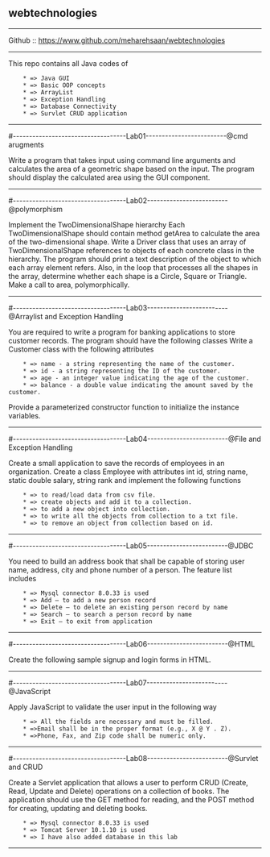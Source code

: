 ## webtechnologies ##

- - - -
Github :: https://www.github.com/meharehsaan/webtechnologies
- - - -

This repo contains all Java codes of

        * => Java GUI
        * => Basic OOP concepts
        * => ArrayList
        * => Exception Handling
        * => Database Connectivity
        * => Survlet CRUD application
- - - -

#-----------------------------------Lab01-------------------------@cmd arugments


Write a program that takes input using command line arguments and calculates the area of a geometric shape based
on the input. The program should display the calculated area using the GUI component.
- - - -

#-----------------------------------Lab02-------------------------@polymorphism

Implement the TwoDimensionalShape hierarchy
Each TwoDimensionalShape should contain method getArea to calculate the area of the two-dimensional shape.
Write a Driver class that uses an array of TwoDimensionalShape references to objects of each concrete class in the
hierarchy. The program should print a text description of the object to which each array element refers. Also, in the loop that
processes all the shapes in the array, determine whether each shape is a Circle, Square or Triangle. Make a call to area,
polymorphically.
- - - -

#-----------------------------------Lab03-------------------------@Arraylist and Exception Handling

You are required to write a program for banking applications to store customer records. The program should have the
following classes
    Write a Customer class with the following attributes

        * => name - a string representing the name of the customer.
        * => id - a string representing the ID of the customer.
        * => age - an integer value indicating the age of the customer.
        * => balance - a double value indicating the amount saved by the customer.
Provide a parameterized constructor function to initialize the instance variables.
- - - -

#-----------------------------------Lab04-------------------------@File and Exception Handling

Create a small application to save the records of employees in an organization. Create a class Employee with attributes
int id, string name, static double salary, string rank and implement the following functions

        * => to read/load data from csv file. 
        * => create objects and add it to a collection.
        * => to add a new object into collection.
        * => to write all the objects from collection to a txt file.
        * => to remove an object from collection based on id.
- - - -

#-----------------------------------Lab05-------------------------@JDBC

You need to build an address book that shall be capable of storing user name, address, city and phone number of
a person. The feature list includes

        * => Mysql connector 8.0.33 is used
        * => Add – to add a new person record
        * => Delete – to delete an existing person record by name
        * => Search – to search a person record by name
        * => Exit – to exit from application
- - - -

#-----------------------------------Lab06-------------------------@HTML

Create the following sample signup and login forms in HTML.
- - - -
#-----------------------------------Lab07-------------------------@JavaScript

Apply JavaScript to validate the user input in the following way

        * => All the fields are necessary and must be filled.
        * =>Email shall be in the proper format (e.g., X @ Y . Z).
        * =>Phone, Fax, and Zip code shall be numeric only.
- - - -
#-----------------------------------Lab08-------------------------@Survlet and CRUD

Create a Servlet application that allows a user to perform CRUD (Create, Read, Update and Delete) operations on a collection of
books. The application should use the GET method for reading, and the POST method for creating, updating and deleting books.
    
        * => Mysql connector 8.0.33 is used
        * => Tomcat Server 10.1.10 is used
        * => I have also added database in this lab
        
- - - -
